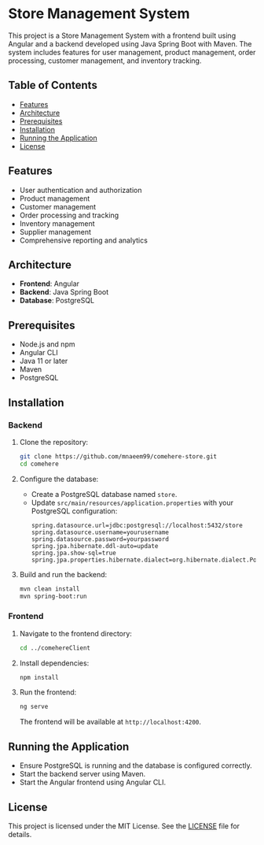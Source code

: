 # Store Management System

This project is a Store Management System with a frontend built using Angular and a backend developed using Java Spring Boot with Maven. The system includes features for user management, product management, order processing, customer management, and inventory tracking.

## Table of Contents
- [Features](#features)
- [Architecture](#architecture)
- [Prerequisites](#prerequisites)
- [Installation](#installation)
- [Running the Application](#running-the-application)
- [License](#license)

## Features
- User authentication and authorization
- Product management
- Customer management
- Order processing and tracking
- Inventory management
- Supplier management
- Comprehensive reporting and analytics

## Architecture
- **Frontend**: Angular
- **Backend**: Java Spring Boot
- **Database**: PostgreSQL

## Prerequisites
- Node.js and npm
- Angular CLI
- Java 11 or later
- Maven
- PostgreSQL

## Installation

### Backend
1. Clone the repository:
    ```bash
    git clone https://github.com/mnaeem99/comehere-store.git
    cd comehere
    ```

2. Configure the database:
    - Create a PostgreSQL database named `store`.
    - Update `src/main/resources/application.properties` with your PostgreSQL configuration:
        ```properties
        spring.datasource.url=jdbc:postgresql://localhost:5432/store
        spring.datasource.username=yourusername
        spring.datasource.password=yourpassword
        spring.jpa.hibernate.ddl-auto=update
        spring.jpa.show-sql=true
        spring.jpa.properties.hibernate.dialect=org.hibernate.dialect.PostgreSQLDialect
        ```

3. Build and run the backend:
    ```bash
    mvn clean install
    mvn spring-boot:run
    ```

### Frontend
1. Navigate to the frontend directory:
    ```bash
    cd ../comehereClient
    ```

2. Install dependencies:
    ```bash
    npm install
    ```

3. Run the frontend:
    ```bash
    ng serve
    ```

    The frontend will be available at `http://localhost:4200`.

## Running the Application
- Ensure PostgreSQL is running and the database is configured correctly.
- Start the backend server using Maven.
- Start the Angular frontend using Angular CLI.



## License
This project is licensed under the MIT License. See the [LICENSE](LICENSE) file for details.
